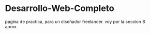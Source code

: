 # Desarrollo-Web-Completo

pagina de practica, para un diseñador freelancer. voy por la seccion 8 aprox.
